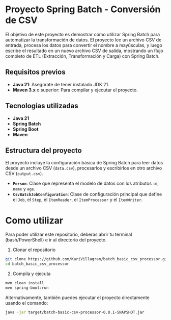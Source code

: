# Proyecto Spring Batch - Conversión de CSV
El objetivo de este proyecto es demostrar cómo utilizar Spring Batch para automatizar la transformación de datos. El proyecto lee un archivo CSV de entrada, procesa los datos para convertir el nombre a mayúsculas, y luego escribe el resultado en un nuevo archivo CSV de salida, mostrando un flujo completo de ETL (Extracción, Transformación y Carga) con Spring Batch.

## Requisitos previos
- **Java 21**: Asegúrate de tener instalado JDK 21.
- **Maven 3.x** o superior: Para compilar y ejecutar el proyecto.

## Tecnologías utilizadas
- **Java 21**
- **Spring Batch**
- **Spring Boot**
- **Maven**

## Estructura del proyecto
El proyecto incluye la configuración básica de Spring Batch para leer datos desde un archivo CSV (`data.csv`), procesarlos y escribirlos en otro archivo CSV (`output.csv`).

- **`Person`**: Clase que representa el modelo de datos con los atributos `id`, `name` y `age`.
- **`CsvBatchJobConfiguration`**: Clase de configuración principal que define el `Job`, el `Step`, el `ItemReader`, el `ItemProcessor` y el `ItemWriter`.


# Como utilizar
Para poder utilizar este repositorio, deberas abrir tu terminal (bash/PowerShell) e ir al directorio del proyecto.

1. Clonar el repositorio

```bash
git clone https://github.com/KariVillagran/batch_basic_csv_processor.git
cd batch_basic_csv_processor
```

2. Compila y ejecuta

```bash
mvn clean install
mvn spring-boot:run
```

Alternativamente, también puedes ejecutar el proyecto directamente usando el comando:

```bash
java -jar target/batch-basic-csv-processor-0.0.1-SNAPSHOT.jar
```